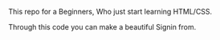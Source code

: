 This repo for a Beginners, Who just start learning HTML/CSS.

Through this code you can make a beautiful Signin from.
